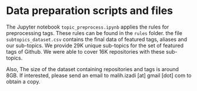 # Data preparation scripts and files
The Jupyter notebook `topic_preprocess.ipynb` applies the rules for preprocessing tags. 
These rules can be found in the `rules` folder.
the file `subtopics_dataset.csv` contains the final data of featured tags, aliases and our sub-topics.
We provide 29K unique sub-topics for the set of featured tags of Github. 
We were able to cover 16K repositories with these sub-topics.

Also, The size of the dataset containing repositories and tags is around 8GB. 
If interested, please send an email to malih.izadi [at] gmail [dot] com to obtain a copy.
